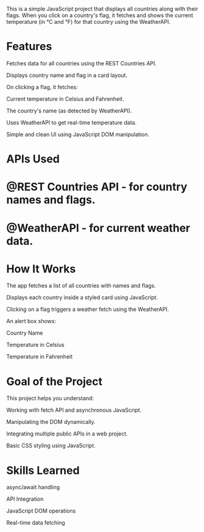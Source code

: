 This is a simple JavaScript project that displays all countries along with their flags. When you click on a country's flag, it fetches and shows the current temperature (in °C and °F) for that country using the WeatherAPI.

# Features
Fetches data for all countries using the REST Countries API.

Displays country name and flag in a card layout.

On clicking a flag, it fetches:

Current temperature in Celsius and Fahrenheit.

The country's name (as detected by WeatherAPI).

Uses WeatherAPI to get real-time temperature data.

Simple and clean UI using JavaScript DOM manipulation.

#  APIs Used

# @REST Countries API - for country names and flags.

# @WeatherAPI - for current weather data.

# How It Works
The app fetches a list of all countries with names and flags.

Displays each country inside a styled card using JavaScript.

Clicking on a flag triggers a weather fetch using the WeatherAPI.

An alert box shows:

Country Name

Temperature in Celsius

Temperature in Fahrenheit

# Goal of the Project
This project helps you understand:

Working with fetch API and asynchronous JavaScript.

Manipulating the DOM dynamically.

Integrating multiple public APIs in a web project.

Basic CSS styling using JavaScript.

# Skills Learned
async/await handling

API Integration

JavaScript DOM operations

Real-time data fetching

